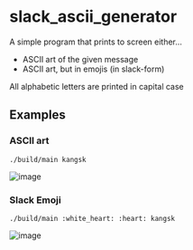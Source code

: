 # slack_ascii_generator

A simple program that prints to screen either...

- ASCII art of the given message
- ASCII art, but in emojis (in slack-form)

All alphabetic letters are printed in capital case

## Examples

### ASCII art

`./build/main kangsk`

![image](https://user-images.githubusercontent.com/54632054/120193765-c05a0380-c257-11eb-8780-8f794c186b41.png)

### Slack Emoji

`./build/main :white_heart: :heart: kangsk`

![image](https://user-images.githubusercontent.com/54632054/120194044-0fa03400-c258-11eb-96b0-c6a4bcb9d424.png)

